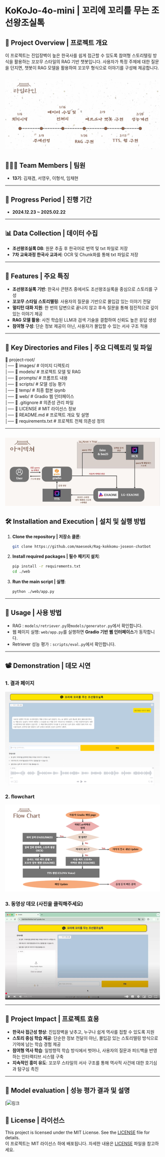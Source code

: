 # KoKoJo-4o-mini | 꼬리에 꼬리를 무는 조선왕조실톡

## 🌟 **Project Overview | 프로젝트 개요**

이 프로젝트는 진입장벽이 높은 한국사를 쉽게 접근할 수 있도록 참여형 스토리텔링 방식을 활용하는 꼬꼬무 스타일의 RAG 기반 챗봇입니다. 사용자가 특정 주제에 대한 질문을 던지면, 챗봇이 RAG 모델을 활용하여 꼬꼬무 형식으로 이야기를 구성해 제공합니다.

![타임 라인](./images/timeline.JPG)
---

## 🧑‍🤝‍🧑 **Team Members | 팀원**

- **13기**: 김재겸, 서영우, 이형석, 임채현

---

## 📅 **Progress Period | 진행 기간**

- **2024.12.23 ~ 2025.02.22**

---

## 📊 **Data Collection | 데이터 수집**

- **조선왕조실록 DB**: 원문 추출 후 한국어로 번역 및 txt 파일로 저장
- **7차 교육과정 한국사 교과서**: OCR 및 Chunk화를 통해 txt 파일로 저장

---

## 🚀 **Features | 주요 특징**

- **조선왕조실록 기반**: 한국사 콘텐츠 중에서도 조선왕조실록을 중심으로 스토리를 구성
- **꼬꼬무 스타일 스토리텔링**: 사용자의 질문을 기반으로 몰입감 있는 이야기 전달
- **멀티턴 대화 지원**: 한 번의 답변으로 끝나지 않고 후속 질문을 통해 점진적으로 깊이 있는 이야기 제공
- **RAG 모델 활용**: 사전 학습된 LLM과 검색 기술을 결합하여 신뢰도 높은 응답 생성
- **참여형 구성**: 단순 정보 제공이 아닌, 사용자가 몰입할 수 있는 서사 구조 적용

---

## 📁 **Key Directories and Files | 주요 디렉토리 및 파일**

📁 project-root/  
│── 📂 images/ # 이미지 디렉토리  
│── 📂 models/ # 프로젝트 모델 및 RAG  
│── 📂 prompts/ # 프롬프트 내용  
│── 📂 scripts/ # 모델 성능 평가  
│── 📂 temp/ # 최종 합본 ipynb  
│── 📂 web/ # Gradio 웹 인터페이스  
│── 📄 .gitignore # 의존성 관리 파일  
│── 📄 LICENSE # MIT 라이선스 정보  
│── 📄 README.md # 프로젝트 개요 및 설명  
│── 📄 requirements.txt # 프로젝트 전체 의존성 정의

---

## ![프로젝트 구조](./images/Model_structures.JPG)

## 🛠️ **Installation and Execution | 설치 및 실행 방법**

1. **Clone the repository | 저장소 클론**:

   ```bash
   git clone https://github.com/maeseok/Rag-kokkomu-joseon-chatbot
   ```

2. **Install required packages | 필수 패키지 설치**:

   ```bash
   pip install -r requirements.txt
   cd ./web
   ```

3. **Run the main script | 실행**:
   ```bash
   python ./web/app.py
   ```

---

## 📖 **Usage | 사용 방법**

- RAG : `models/retriever.py`와`models/generator.py`에서 확인합니다.
- 웹 페이지 실행: `web/app.py`를 실행하면 **Gradio 기반 웹 인터페이스**가 동작합니다.
- Retriever 성능 평가 : `scripts/eval.py`에서 확인합니다.

---

## 📽️ Demonstration | 데모 시연

### 1. 결과 페이지

![결과 페이지](./images/Page.png)

### 2. flowchart

![플로우 차트](./images/flowchart.jpg)

### 3. 동영상 데모 (사진을 클릭해주세요)

[![데모 시연](./images/demo_screen.JPG)](https://www.youtube.com/watch?v=adOHLlN0u68)

---

## 🎯 **Project Impact | 프로젝트 효용**

- **한국사 접근성 향상**: 진입장벽을 낮추고, 누구나 쉽게 역사를 접할 수 있도록 지원
- **스토리 중심 학습 제공**: 단순한 정보 전달이 아닌, 몰입감 있는 스토리텔링 방식으로 기억에 남는 학습 경험 제공
- **참여형 역사 학습**: 일방향적 학습 방식에서 벗어나, 사용자의 질문과 피드백을 반영하는 인터랙티브 시스템 구축
- **지속적인 흥미 유도**: 꼬꼬무 스타일의 서사 구조를 통해 역사적 사건에 대한 호기심과 탐구심 촉진

---

## 📖 **Model evaluation | 성능 평가 결과 및 설명**
[![링크](https://blog.naver.com/mae_seok/223767784897)
## 📜 **License | 라이선스**

This project is licensed under the MIT License. See the [LICENSE](./LICENSE) file for details.  
이 프로젝트는 MIT 라이선스 하에 배포됩니다. 자세한 내용은 [LICENSE](./LICENSE) 파일을 참고하세요.
